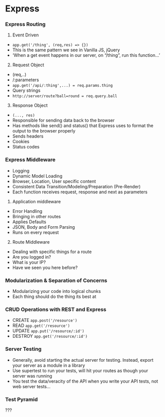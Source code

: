 # Express

### Express Routing

1. Event Driven
- `app.get('/thing', (req,res) => {})`
- This is the same pattern we see in Vanilla JS, jQuery
- ‘When a get event happens in our server, on “/thing”, run this function…’
2. Request Object
- (req,..)
- /:parameters
- `app.get('/api/:thing',...) = req.params.thing`
- Query strings
- `http://server/route?ball=round = req.query.ball`
3. Response Object
- `(..., res)`
- Responsible for sending data back to the browser
- Has methods like send() and status() that Express uses to format the output to the browser properly
- Sends headers
- Cookies
- Status codes

### Express Middleware

- Logging
- Dynamic Model Loading
- Browser, Location, User specific content
- Consistent Data Transition/Modeling/Preparation (Pre-Render)
- Each function receives request, response and next as parameters


1. Application middleware
- Error Handling
- Bringing in other routes
- Applies Defaults
- JSON, Body and Form Parsing
- Runs on every request

2. Route Middleware
- Dealing with specific things for a route
- Are you logged in?
- What is your IP?
- Have we seen you here before?

### Modularization & Separation of Concerns

- Modularizing your code into logical chunks
- Each thing should do the thing its best at

### CRUD Operations with REST and Express
- CREATE `app.post('/resource')`
- READ `app.get('/resource')`
- UPDATE `app.put('/resource/:id')`
- DESTROY `app.get('/resource/:id')`

### Server Testing
- Generally, avoid starting the actual server for testing. Instead, export your server as a module in a library
- Use supertest to run your tests, will hit your routes as though your server was running
- You test the data/veracity of the API when you write your API tests, not web server tests…

### Test Pyramid

??? 

